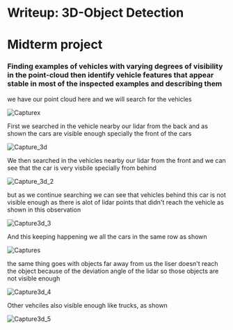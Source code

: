 # Writeup: 3D-Object Detection
# Midterm project

### Finding examples of vehicles with varying degrees of visibility in the point-cloud then identify vehicle features that appear stable in most of the inspected examples and describing them


we have our point cloud here and we will search for the vehicles


![Capturex](https://user-images.githubusercontent.com/63879362/221082907-eb036db0-e15a-4130-9f29-6e2faab15387.PNG)



First we searched in the vehicle nearby our lidar from the back and as shown the cars are visible enough specially the front of the cars


![Capture_3d](https://user-images.githubusercontent.com/63879362/221081293-e0abf424-1bb6-414b-b278-5cd6d8591bb3.PNG)



We then searched in the vehicles nearby our lidar from the front and we can see that the car is very visbile specially from behind


![Capture_3d_2](https://user-images.githubusercontent.com/63879362/221081064-806730bb-8111-46c2-bd96-42968fb587c9.PNG)



but as we continue searching we can see that vehicles behind this car is not visible enough as there is alot of lidar points that didn't reach the vehicle as shown in this observation


![Capture3d_3](https://user-images.githubusercontent.com/63879362/221081754-986c745e-b251-43c7-bfdd-080a194fed50.PNG)



And this keeping happening we all the cars in the same row as shown


![Captures](https://user-images.githubusercontent.com/63879362/221083197-7fe4c0e6-4782-4c89-b2be-6ab07cfeb474.PNG)



the same thing goes with objects far away from us the liser doesn't reach the object because of the deviation angle of the lidar so those objects are not visible enough


![Capture3d_4](https://user-images.githubusercontent.com/63879362/221082231-02da2d74-8d09-4326-9150-952562408f24.PNG)


Other vehciles also visible enough like trucks, as shown 


![Capture3d_5](https://user-images.githubusercontent.com/63879362/221082452-68659683-48b5-4272-ac40-82e4876defc9.PNG)




